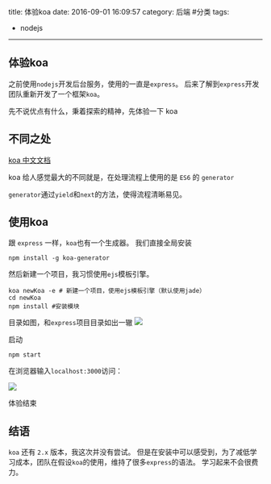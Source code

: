 title: 体验koa
date: 2016-09-01 16:09:57
category: 后端 #分类
tags:
- nodejs
---

## 体验koa

之前使用`nodejs`开发后台服务，使用的一直是`express`。
后来了解到`express`开发团队重新开发了一个框架`koa`。

先不说优点有什么，秉着探索的精神，先体验一下 koa

## 不同之处

[koa 中文文档](https://github.com/guo-yu/koa-guide)

koa 给人感觉最大的不同就是，在处理流程上使用的是
`ES6` 的 `generator`

`generator`通过`yield`和`next`的方法，使得流程清晰易见。

<!-- more -->

## 使用koa

跟 `express` 一样，`koa`也有一个生成器。
我们直接全局安装
```
npm install -g koa-generator
```
然后新建一个项目，我习惯使用`ejs`模板引擎。
```
koa newKoa -e # 新建一个项目，使用ejs模板引擎（默认使用jade）
cd newKoa
npm install #安装模块
```
目录如图，和`express`项目目录如出一辙
![](http://i4.buimg.com/567571/8d5d1444629f121a.png)

启动
```
npm start
```

在浏览器输入`localhost:3000`访问：

![](http://i4.buimg.com/567571/1263cadf6af16c8b.png)

体验结束

## 结语
`koa` 还有 `2.x` 版本，我这次并没有尝试。
但是在安装中可以感受到，为了减低学习成本，团队在假设`koa`的使用，维持了很多`express`的语法。
学习起来不会很费力。